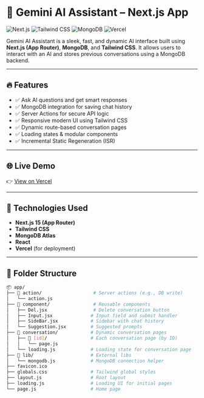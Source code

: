 # 🤖 Gemini AI Assistant – Next.js App

![Next.js](https://img.shields.io/badge/Next.js-15.x-black?style=for-the-badge&logo=next.js)
![Tailwind CSS](https://img.shields.io/badge/TailwindCSS-3.x-blue?style=for-the-badge&logo=tailwind-css)
![MongoDB](https://img.shields.io/badge/MongoDB-Atlas-green?style=for-the-badge&logo=mongodb)
![Vercel](https://img.shields.io/badge/Deployed-Vercel-black?style=for-the-badge&logo=vercel)

Gemini AI Assistant is a sleek, fast, and dynamic AI interface built using **Next.js (App Router)**, **MongoDB**, and **Tailwind CSS**. It allows users to interact with an AI and stores previous conversations using a MongoDB backend.

---

## 🔥 Features

- ✅ Ask AI questions and get smart responses
- ✅ MongoDB integration for saving chat history
- ✅ Server Actions for secure API logic
- ✅ Responsive modern UI using Tailwind CSS
- ✅ Dynamic route-based conversation pages
- ✅ Loading states & modular components
- ✅ Incremental Static Regeneration (ISR)

---

## 🌐 Live Demo

👉 [View on Vercel](https://cognition-x-gemini-ai-next.vercel.app/)

---

## 🧾 Technologies Used

- **Next.js 15 (App Router)**
- **Tailwind CSS**
- **MongoDB Atlas**
- **React**
- **Vercel** (for deployment)

---

## 📁 Folder Structure

```bash
📦 app/
├── 📁 action/                   # Server actions (e.g., DB write)
│   └── action.js
├── 📁 component/                # Reusable components
│   ├── Del.jsx                 # Delete conversation button
│   ├── Input.jsx              # Input field and submit handler
│   ├── SideBar.jsx            # Sidebar with chat history
│   └── Suggestion.jsx         # Suggested prompts
├── 📁 conversation/            # Dynamic conversation pages
│   ├── 📁 [id]/                # Each conversation page (by ID)
│   │   └── page.js
│   └── loading.js             # Loading state for conversation page
├── 📁 lib/                     # External libs
│   └── mongodb.js             # MongoDB connection helper
├── favicon.ico
├── globals.css                # Tailwind global styles
├── layout.js                  # Root layout
├── loading.js                 # Loading UI for initial pages
└── page.js                    # Home page
